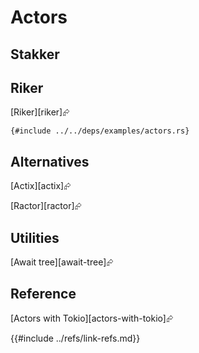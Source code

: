 # Actors

## Stakker

## Riker

[Riker][riker]⮳

```rust,editable
{#include ../../deps/examples/actors.rs}
```

## Alternatives

[Actix][actix]⮳

[Ractor][ractor]⮳

## Utilities

[Await tree][await-tree]⮳

## Reference

[Actors with Tokio][actors-with-tokio]⮳

{{#include ../refs/link-refs.md}}
